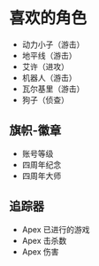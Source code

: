 # 喜欢的角色

- 动力小子（游击）
- 地平线（游击）
- 艾许（进攻）
- 机器人（游击）
- 瓦尔基里（游击）
- 狗子（侦查）

## 旗帜-徽章

- 账号等级
- 四周年纪念
- 四周年大师

## 追踪器

- Apex 已进行的游戏
- Apex 击杀数
- Apex 伤害
